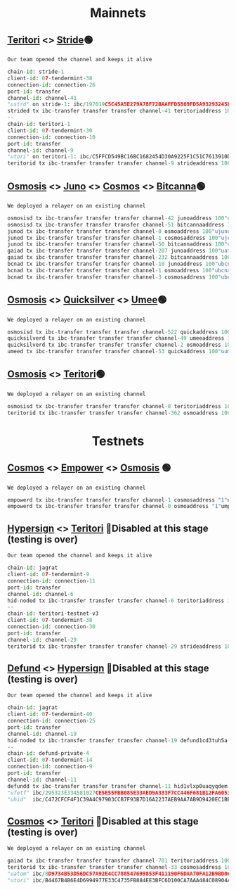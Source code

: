 <h1 align="center"> Mainnets </h1>

## [Teritori](https://explorer.stavr.tech/teritori-main/account/tori1ga4fx4mfe3r6ay3vcruslj2mj6fv3tua20sd99) <> [Stride](https://www.mintscan.io/stride/account/stride1673f0t8p893rqyqe420mgwwz92ac4qv6synvx2)🟢
`Our team opened the channel and keeps it alive`

```python
chain-id: stride-1
client-id: 07-tendermint-38
connection-id: connection-26
port-id: transfer
channel-id: channel-41
"ustrd" on stride-1: ibc/197019C5C45A5E279A78F72BAAFFD5869FD5A93293245E8A45D8AFFF431C6131
strided tx ibc-transfer transfer transfer channel-41 teritoriaddress 100ustrd --from <walletName> --chain-id stride-1 -y
--
chain-id: teritori-1
client-id: 07-tendermint-30
connection-id: connection-10
port-id: transfer
channel-id: channel-9
"utori" on teritori-1: ibc/C5FFCD549BC16BC1682454D30A9225F1C51C7613910D32B58EF4E12FF03471E1
teritorid tx ibc-transfer transfer transfer channel-9 strideaddress 100utori --from <walletName> --chain-id teritori-1 -y
```

## [Osmosis](https://www.mintscan.io/osmosis/account/osmo1at8e9mfuztffnc5mryehpl8yr5uewcggenffdu) <> [Juno](https://www.mintscan.io/juno/account/juno1grhaqx02dg8ahwz9ca08d6lnun9hmaeajmx0sz) <> [Cosmos](https://www.mintscan.io/cosmos/account/cosmos1ksnuupxn5pjc6h0e5t4g0nfuxqadxzyf2ypmd9) <> [Bitcanna](https://www.mintscan.io/bitcanna/account/bcna1f990s6slx4s0qv9s9h476pah5cejzdmvgp0x58)🟢
`We deployed a relayer on an existing channel`

```python
osmosisd tx ibc-transfer transfer transfer channel-42 junoaddress 100"uosmo" --from <wallet> --fees 100"uosmo" --chain-id osmosis-1 -y
osmosisd tx ibc-transfer transfer transfer channel-51 bitcannaaddress 100"uosmo" --from <wallet> --fees 100"uosmo" --chain-id osmosis-1 -y
junod tx ibc-transfer transfer transfer channel-0 osmoaddress 100"ujuno" --from <wallet> --fees 5000"ujuno" --chain-id juno-1 -y
junod tx ibc-transfer transfer transfer channel-1 cosmosaddress 100"ujuno" --from <wallet> --fees 5000"ujuno" --chain-id juno-1 -y
junod tx ibc-transfer transfer transfer channel-50 bitcannaddress 100"ujuno" --from <wallet> --fees 5000"ujuno" --chain-id juno-1 -y
gaiad tx ibc-transfer transfer transfer channel-207 junoaddress 100"uatom" --from <wallet> --fees 5000"uatom" --chain-id cosmoshub-4 -y
gaiad tx ibc-transfer transfer transfer channel-232 bitcannaaddress 100"uatom" --from <wallet> --fees 5000"uatom" --chain-id cosmoshub-4 -y
bcnad tx ibc-transfer transfer transfer channel-10 junoaddress 100"ubcna" --from <wallet> --fees 500"ubcna" --chain-id bitcanna-1 -y
bcnad tx ibc-transfer transfer transfer channel-1 osmoaddress 100"ubcna" --from <wallet> --fees 500"ubcna" --chain-id bitcanna-1 -y
bcnad tx ibc-transfer transfer transfer channel-3 cosmosaddress 100"ubcna" --from <wallet> --fees 500"ubcna" --chain-id bitcanna-1 -y
```
## [Osmosis](https://www.mintscan.io/osmosis/account/osmo1at8e9mfuztffnc5mryehpl8yr5uewcggenffdu) <> [Quicksilver](https://www.mintscan.io/quicksilver/account/quick1s555gqq6yhqa4nw688tvs6mj8jaay6spp6aexn) <> [Umee](https://www.mintscan.io/umee/account/umee15wn9jeqec7vy9h973lgr202jskjpuwzmq0z04k)🟢
`We deployed a relayer on an existing channel`

```python
osmosisd tx ibc-transfer transfer transfer channel-522 quickaddress 100"uosmo" --from <wallet> --fees 100"uosmo" --chain-id osmosis-1 -y
quicksilverd tx ibc-transfer transfer transfer channel-49 umeeaddress 100"uqck" --from <wallet> --fees 500"uqck" --chain-id quicksilver-2 -y
quicksilverd tx ibc-transfer transfer transfer channel-2 osmoaddress 100"uqck" --from <wallet> --fees 500"uqck" --chain-id quicksilver-2 -y
umeed tx ibc-transfer transfer transfer channel-53 quickaddress 100"uumee" --from <wallet> --fees 500"uumee" --chain-id umee-1 -y
```


## [Osmosis](https://www.mintscan.io/osmosis/account/osmo1pxdmk2hv3qyjt3hlee7yd8nuvk49v6l52v9wpw) <> [Teritori](https://explorer.stavr.tech/teritori-main/account/tori1v9scwrt3ndarwla5juj3mxhr6njpwp4wc3enhm)🟢
`We deployed a relayer on an existing channel`

```python
osmosisd tx ibc-transfer transfer transfer channel-0 teritoriaddress 100"uosmo" --from <wallet> --fees 100"uosmo" --chain-id osmosis-1 -y
teritorid tx ibc-transfer transfer transfer channel-362 osmoaddress 100"utori" --from <wallet> --fees 100"utori" --chain-id teritori-1 -y
```

<h1 align="center"> Testnets </h1>

## [Cosmos](https://explorer.theta-testnet.polypore.xyz/accounts/cosmos1ksnuupxn5pjc6h0e5t4g0nfuxqadxzyf2ypmd9) <> [Empower](https://explorer.stavr.tech/empower/account/empower1xz7a5r70a593zhp2hmjn9jtf9knhkhum7aatn9) <> [Osmosis](https://testnet.mintscan.io/osmosis-testnet/account/osmo1rj72094qkhlll5a2y2cdvkk7j998etun4zcl67) 🟢
`We deployed a relayer on an existing channel`
```python
empowerd tx ibc-transfer transfer transfer channel-1 cosmosaddress "1"umpwr --from Empwallet --fees 9000umpwr --chain-id circulus-1 -y
empowerd tx ibc-transfer transfer transfer channel-0 osmoaddress "1"umpwr --from Empwallet --fees 9000umpwr --chain-id circulus-1 -y
```

## [Hypersign](https://explorer.stavr.tech/hypersign/account/hid1vlxp0uaqyqdemc6j3gp3nqxqh25xdf0dje3phu) <> [Teritori](https://explorer.stavr.tech/teritori/account/tori1s0vm8xsshy5nekdn5uc8jresjshz4hneu7y4a0) 🔴Disabled at this stage (testing is over)
`Our team opened the channel and keeps it alive`
```python
chain-id: jagrat
client-id: 07-tendermint-9
connection-id: connection-11
port-id: transfer
channel-id: channel-6
hid-noded tx ibc-transfer transfer transfer channel-6 teritoriaddress 100"uhid" --from <walletName> --chain-id jagrat -y
--
chain-id: teritori-testnet-v3
client-id: 07-tendermint-38
connection-id: connection-30
port-id: transfer
channel-id: channel-29
teritorid tx ibc-transfer transfer transfer channel-29 strideaddress 100"utori" --from <walletName> --chain-id teritori-testnet-v3 -y
```

## [Defund](https://explorer.stavr.tech/defund-testnet/account/defund1cd3tuh5amfe46jjs3rnpp3w8d4h394qhc7qm7n) <> [Hypersign](https://explorer.stavr.tech/hypersign/account/hid1vlxp0uaqyqdemc6j3gp3nqxqh25xdf0dje3phu) 🔴Disabled at this stage (testing is over)
`Our team opened the channel and keeps it alive`
```python
chain-id: jagrat
client-id: 07-tendermint-40
connection-id: connection-25
port-id: transfer
channel-id: channel-19
hid-noded tx ibc-transfer transfer transfer channel-19 defund1cd3tuh5a.......address "1"uhid --from wallet --chain-id=jagrat -y
--
chain-id: defund-private-4
client-id: 07-tendermint-14
connection-id: connection-9
port-id: transfer
channel-id: channel-11
defundd tx ibc-transfer transfer transfer channel-11 hid1vlxp0uaqyqdem........address "1"ufetf --from wallet --chain-id defund-private-4 -y
"ufetf"	ibc/295323E334581027CE5E55FBB085E33AED9A333F7CC446F681B12FA605311E32
"uhid"  ibc/C472CFCF4F1C39A4C97903CCB7F93B7D16A2237AEB9AA7AB9D9420EC1BB37DE1
```
## [Cosmos](https://explorer.stavr.tech/cosmos(gaia)/account/cosmos1jjfdy6akj0cpxm95nlqxx72cgzlzspm84jnfc3) <> [Teritori](https://explorer.stavr.tech/teritori/account/tori1kepukqgun5vm033pp089lvj67q00r87kzemj6w) 🔴Disabled at this stage (testing is over)
`We deployed a relayer on an existing channel`
```python
gaiad tx ibc-transfer transfer transfer channel-701 teritoriaddress 100"uatom" --from <wallet> --chain-id=theta-testnet-001 -y
teritorid tx ibc-transfer transfer transfer channel-33 cosmosaddress 100"utori" --from <wallet> --chain-id teritori-testnet-v3 -y
"uatom" ibc/8D9734B53D56DC57A92E4CC788547699853F411190F6DAA70FA12B9BD062F7AE
"utori" ibc/B4467B4B6E4D6994977E33C4735FB884EE3BFC6D100CA7AAA484C08904A196DC 
```

